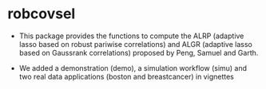 # robcovsel

- This package provides the functions to compute the ALRP (adaptive lasso based on robust pariwise correlations) and ALGR (adaptive lasso based on Gaussrank correlations)
proposed by Peng, Samuel and Garth.

- We added a demonstration (demo), a simulation workflow (simu) and two real data applications (boston and breastcancer) in vignettes
